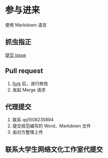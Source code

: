 # 参与进来

使用 Markdown 语言

## 抓虫指正

[提交 Issue](https://github.com/Survive-HFUT/survive-hfut.github.io/issues/new)

## Pull request

1. [fork](https://github.com/Survive-HFUT/survive-hfut.github.io/fork) 后，进行修改
2. 发起 Merge 请求

## 代理提交

1. 联系 qq1508235894
2. 提交规范编写的 Word，Markdown 文件
3. 由对方整理上传

## 联系大学生网络文化工作室代提交

